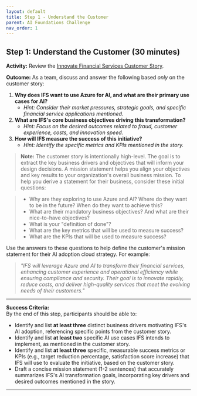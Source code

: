 ```yaml
---
layout: default
title: Step 1 - Understand the Customer
parent: AI Foundations Challenge
nav_order: 1
---
```


## Step 1: Understand the Customer (30 minutes)

**Activity:** Review the [Innovate Financial Services Customer Story](./ifs-customer-story.md).

**Outcome:** As a team, discuss and answer the following based *only* on the customer story:

1.  **Why does IFS want to use Azure for AI, and what are their primary use cases for AI?**
    * *Hint: Consider their market pressures, strategic goals, and specific financial service applications mentioned.*
2.  **What are IFS's core business objectives driving this transformation?**
    * *Hint: Focus on the desired outcomes related to fraud, customer experience, costs, and innovation speed.*
3.  **How will IFS measure the success of this initiative?**
    * *Hint: Identify the specific metrics and KPIs mentioned in the story.*

> **Note:**
> The customer story is intentionally high-level. The goal is to extract the key business drivers and objectives that will inform your design decisions. A mission statement helps you align your objectives and key results to your organization's overall business mission. To help you derive a statement for their business, consider these initial questions:

> - Why are they exploring to use Azure and AI? Where do they want to be in the future? When do they want to achieve this?
> - What are their mandatory business objectives? And what are their nice-to-have objectives?
> - What is your "definition of done"?
> - What are the key metrics that will be used to measure success?
> - What are the KPIs that will be used to measure success?

Use the answers to these questions to help define the customer's mission statement for their AI adoption cloud strategy. For example:

> *"IFS will leverage Azure and AI to transform their financial services, enhancing customer experience and operational efficiency while ensuring compliance and security. Their goal is to innovate rapidly, reduce costs, and deliver high-quality services that meet the evolving needs of their customers."*

---

**Success Criteria:**  
By the end of this step, participants should be able to:
- Identify and list **at least three** distinct business drivers motivating IFS's AI adoption, referencing specific points from the customer story.
- Identify and list **at least two** specific AI use cases IFS intends to implement, as mentioned in the customer story.
- Identify and list **at least three** specific, measurable success metrics or KPIs (e.g., target reduction percentage, satisfaction score increase) that IFS will use to evaluate the initiative, based on the customer story.
- Draft a concise mission statement (1-2 sentences) that accurately summarizes IFS's AI transformation goals, incorporating key drivers and desired outcomes mentioned in the story.

---